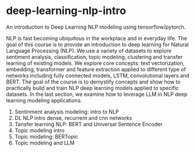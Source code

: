 # deep-learning-nlp-intro
An introduction to Deep Learning NLP modeling using tensorflow/pytorch.

NLP is fast becoming ubiquitous in the workplace and in everyday life. The goal of this course is to provide an introduction to deep learning for Natural Language Processing (NLP).  We use a variety of datasets to explore sentiment analysis, classification, topic modeling, clustering and transfer learning of existing models. We explore core concepts: text vectorization, embedding, transformer and feature extraction applied to different type of networks including fully connected models, LSTM, convolutional layers and BERT. The goal of the course is to demystify concepts and show how to practically build and train NLP deep learning models applied to specific datasets. In the last section, we examine how to leverage LLM in NLP deep learning modeling applications.


1. Sentinment analysis modeling: intro to NLP
2. DL NLP intro dense, recurrent and cnn networks
3. Tansfer learning NLP: BERT and Universal Sentence Encoder
4. Topic modeling intro
5. Topic modeling: BERTopic
6. Topic modeling and LLM
